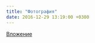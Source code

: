 ```yaml
---
title: "Фотография"
date: 2016-12-29 13:19:00 +0300
---
```



[Вложение](https://vk.com/photo41076938_456239552)
